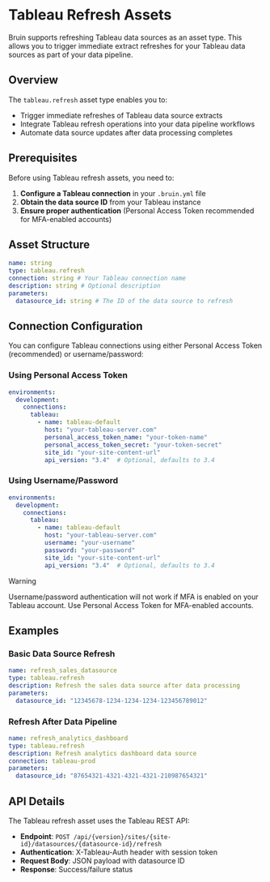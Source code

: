 # Tableau Refresh Assets

Bruin supports refreshing Tableau data sources as an asset type. This allows you to trigger immediate extract refreshes for your Tableau data sources as part of your data pipeline.

## Overview

The `tableau.refresh` asset type enables you to:
* Trigger immediate refreshes of Tableau data source extracts
* Integrate Tableau refresh operations into your data pipeline workflows
* Automate data source updates after data processing completes

## Prerequisites

Before using Tableau refresh assets, you need to:

1. **Configure a Tableau connection** in your `.bruin.yml` file
2. **Obtain the data source ID** from your Tableau instance
3. **Ensure proper authentication** (Personal Access Token recommended for MFA-enabled accounts)

## Asset Structure

```yaml
name: string
type: tableau.refresh
connection: string # Your Tableau connection name
description: string # Optional description
parameters:
  datasource_id: string # The ID of the data source to refresh
```

## Connection Configuration

You can configure Tableau connections using either Personal Access Token (recommended) or username/password:

### Using Personal Access Token 

```yaml
environments:
  development:
    connections:
      tableau:
        - name: tableau-default
          host: "your-tableau-server.com"
          personal_access_token_name: "your-token-name"
          personal_access_token_secret: "your-token-secret"
          site_id: "your-site-content-url"
          api_version: "3.4"  # Optional, defaults to 3.4
```

### Using Username/Password

```yaml
environments:
  development:
    connections:
      tableau:
        - name: tableau-default
          host: "your-tableau-server.com"
          username: "your-username"
          password: "your-password"
          site_id: "your-site-content-url"
          api_version: "3.4"  # Optional, defaults to 3.4
```

> [!WARNING]
> Username/password authentication will not work if MFA is enabled on your Tableau account. Use Personal Access Token for MFA-enabled accounts.

## Examples

### Basic Data Source Refresh

```yaml
name: refresh_sales_datasource
type: tableau.refresh
description: Refresh the sales data source after data processing
parameters:
  datasource_id: "12345678-1234-1234-1234-123456789012"
```

### Refresh After Data Pipeline

```yaml
name: refresh_analytics_dashboard
type: tableau.refresh
description: Refresh analytics dashboard data source
connection: tableau-prod
parameters:
  datasource_id: "87654321-4321-4321-4321-210987654321"
```


## API Details

The Tableau refresh asset uses the Tableau REST API:
* **Endpoint**: `POST /api/{version}/sites/{site-id}/datasources/{datasource-id}/refresh`
* **Authentication**: X-Tableau-Auth header with session token
* **Request Body**: JSON payload with datasource ID
* **Response**: Success/failure status 